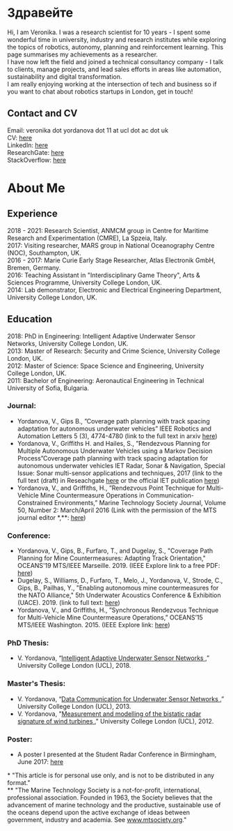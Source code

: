 # Здравейте

Hi, I am Veronika. I was a research scientist for 10 years - I spent some wonderful time in university, industry and research institutes while exploring the topics of robotics, autonomy, planning and reinforcement learning. This page summarises my achievements as a researcher. <br>
I have now left the field and joined a technical consultancy company - I talk to clients, manage projects, and lead sales efforts in areas like automation, sustainability and digital transformation. <br>
I am really enjoying working at the intersection of tech and business so if you want to chat about robotics startups in London, get in touch!

## Contact and CV
Email: veronika dot yordanova dot 11 at ucl dot ac dot uk <br>
CV: <a href="Veronika_Yordanova_CV.pdf">here</a> <br>
LinkedIn: <a href="https://www.linkedin.com/in/veronikayordanova/"> here</a> <br>
ResearchGate: <a href="https://www.researchgate.net/profile/Veronika-Yordanova"> here</a> <br>
StackOverflow: <a href="https://stackoverflow.com/users/3091361/voltronika?tab=profile"> here</a> <br>

# About Me

## Experience
2018 - 2021: Research Scientist, ANMCM group in Centre for Maritime Research and Experimentation (CMRE), La Spzeia, Italy. <br>
2017: Visiting researcher, MARS group in National Oceanography Centre (NOC), Southampton, UK. <br>
2016 - 2017: Marie Curie Early Stage Researcher, Atlas Electronik GmbH, Bremen, Germany. <br>
2016: Teaching Assistant in "Interdisciplinary Game Theory", Arts & Sciences Programme, University College London, UK. <br>
2014: Lab demonstrator, Electronic and Electrical Engineering Department, University College London, UK. <br>

## Education
2018: PhD in Engineering: Intelligent Adaptive Underwater Sensor Networks, University College London, UK.  <br>
2013: Master of Research: Security and Crime Science, University College London, UK.  <br>
2012: Master of Science: Space Science and Engineering, University College London, UK.  <br>
2011: Bachelor of Engineering: Aeronautical Engineering in Technical University of Sofia, Bulgaria.  <br>

### Journal:
* Yordanova, V., Gips B., ”Coverage path planning with track spacing adaptation for autonomous underwater vehicles” IEEE Robotics and Automation Letters 5 (3), 4774-4780 (link to the full text in arxiv <a href="https://arxiv.org/pdf/2006.12896.pdf"> here</a>)
* Yordanova, V., Griffiths H. and Hailes, S., ”Rendezvous Planning for Multiple Autonomous Underwater Vehicles using a Markov Decision Process”Coverage path planning with track spacing adaptation for autonomous underwater vehicles IET Radar, Sonar & Navigation, Special Issue: Sonar multi-sensor applications and techniques, 2017 (link to the full text (draft) in Reseachgate <a href="https://www.researchgate.net/publication/318646427_Rendezvous_Planning_for_Multiple_Autonomous_Underwater_Vehicles_using_a_Markov_Decision_Process"> here</a> or the official IET publication <a href="http://digital-library.theiet.org/content/journals/10.1049/iet-rsn.2017.0098?crawler=true&mimetype=application/pdf&tags=noindex"> here</a>) <br>
* Yordanova, V., and Griffiths, H., ”Rendezvous Point Technique for Multi-Vehicle Mine Countermeasure Operations in Communication-Constrained Environments,” Marine Technology Society Journal, Volume 50, Number 2: March/April 2016 (Link with the permission of the MTS journal editor *,**: <a href="Yordanova&GriffithsMTS.pdf">here</a>)


### Conference:
* Yordanova, V., Gips, B., Furfaro, T., and Dugelay, S., "Coverage Path Planning for Mine Countermeasures: Adapting Track Orientation," OCEANS'19 MTS/IEEE Marseille. 2019. (IEEE Explore link to a free PDF: <a href="https://ieeexplore.ieee.org/abstract/document/8867065"> here</a>)
* Dugelay, S., Williams, D., Furfaro, T., Melo, J., Yordanova, V., Strode, C., Gips, B., Pailhas, Y., "Enabling autonomous mine countermeasures for the NATO Alliance," 5th Underwater Acoustics Conference & Exhibition (UACE). 2019. (link to full text: <a href="https://paginas.fe.up.pt/~dee10008/papers/UACE2019_927_Dugelay.pdf"> here</a>)
* Yordanova, V., and Griffiths, H., ”Synchronous Rendezvous Technique for Multi-Vehicle Mine Countermeasure Operations,” OCEANS’15 MTS/IEEE Washington. 2015. (IEEE Explore link: <a href="http://ieeexplore.ieee.org/abstract/document/7401891/"> here</a>)

### PhD Thesis:
* V. Yordanova, “<a href="intelligent_adaptive_underwater_sensor_networks_veronika_yordanova_phd_thesis.pdf">Intelligent Adaptive Underwater Sensor Networks </a>,” University College London (UCL), 2018. <br>

### Master's Thesis:
* V. Yordanova, “<a href="mres_comms_2013.pdf">Data Communication for Underwater Sensor Networks </a>,” University College London (UCL), 2013. <br>
* V. Yordanova, "<a href="msc_radar_2012.pdf">Measurement and modelling of the bistatic radar signature of wind turbines </a>," University College London (UCL), 2012. <br>

### Poster:
* A poster I presented at the Student Radar Conference in Birmingham, June 2017: <a href="YORDANOVAVeronika_Birmingham_conference_17.pdf">here</a>


\* "This article is for personal use only, and is not to be distributed in any format." <br>
\** "The Marine Technology Society is a not-for-profit, international, professional association. Founded in 1963, the Society believes that the advancement of marine technology and the productive, sustainable use of the oceans depend upon the active exchange of ideas between government, industry and academia. See www.mtsociety.org." 
